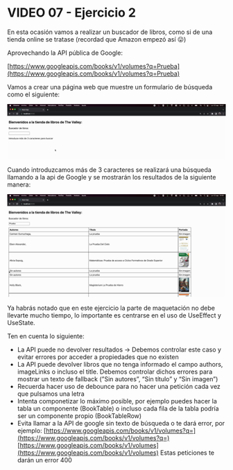 # VIDEO 07 - Ejercicio 2

En esta ocasión vamos a realizar un buscador de libros, como si de una tienda online se tratase (recordad que Amazon empezó así 😛)

Aprovechando la API pública de Google:

[https://www.googleapis.com/books/v1/volumes?q=Prueba](https://www.googleapis.com/books/v1/volumes?q=Prueba)

Vamos a crear una página web que muestre un formulario de búsqueda como el siguiente:

![captura-1.png](/docs/assets/captura-1.png)

Cuando introduzcamos más de 3 caracteres se realizará una búsqueda llamando a la api de Google y se mostrarán los resultados de la siguiente manera:

![captura-2.png](/docs/assets/captura-2.png)

Ya habrás notado que en este ejercicio la parte de maquetación no debe llevarte mucho tiempo, lo importante es centrarse en el uso de UseEffect y UseState. 

Ten en cuenta lo siguiente:

- La API puede no devolver resultados → Debemos controlar este caso y evitar errores por acceder a propiedades que no existen
- La API puede devolver libros que no tenga informado el campo authors, imageLinks o incluso el title. Debemos controlar dichos errores para mostrar un texto de fallback (”Sin autores”, “Sin título” y “Sin imagen”)
- Recuerda hacer uso de debounce para no hacer una petición cada vez que pulsamos una letra
- Intenta componetizar lo máximo posible, por ejemplo puedes hacer la tabla un componente (BookTable) o incluso cada fila de la tabla podría ser un componente propio (BookTableRow)
- Evita llamar a la API de google sin texto de búsqueda o te dará error, por ejemplo:
[https://www.googleapis.com/books/v1/volumes?q=](https://www.googleapis.com/books/v1/volumes?q=)
[https://www.googleapis.com/books/v1/volumes](https://www.googleapis.com/books/v1/volumes)
Estas peticiones te darán un error 400